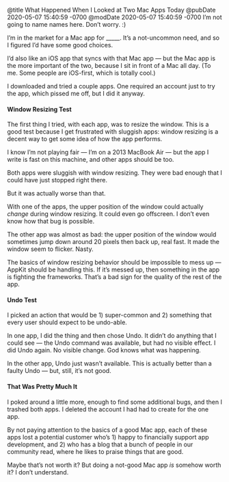 @title What Happened When I Looked at Two Mac Apps Today
@pubDate 2020-05-07 15:40:59 -0700
@modDate 2020-05-07 15:40:59 -0700
I’m not going to name names here. Don’t worry. :)

I’m in the market for a Mac app for _____. It’s a not-uncommon need, and so I figured I’d have some good choices.

I’d also like an iOS app that syncs with that Mac app — but the Mac app is the more important of the two, because I sit in front of a Mac all day. (To me. Some people are iOS-first, which is totally cool.)

I downloaded and tried a couple apps. One required an account just to try the app, which pissed me off, but I did it anyway.

#### Window Resizing Test

The first thing I tried, with each app, was to resize the window. This is a good test because I get frustrated with sluggish apps: window resizing is a decent way to get some idea of how the app performs.

I know I’m not playing fair — I’m on a 2013 MacBook Air — but the app I write is fast on this machine, and other apps should be too.

Both apps were sluggish with window resizing. They were bad enough that I could have just stopped right there.

But it was actually worse than that.

With one of the apps, the upper position of the window could actually *change* during window resizing. It could even go offscreen. I don’t even know how that bug is possible.

The other app was almost as bad: the upper position of the window would sometimes jump down around 20 pixels then back up, real fast. It made the window seem to flicker. Nasty.

The basics of window resizing behavior should be impossible to mess up — AppKit should be handling this. If it’s messed up, then something in the app is fighting the frameworks. That’s a bad sign for the quality of the rest of the app.

#### Undo Test

I picked an action that would be 1) super-common and 2) something that every user should expect to be undo-able.

In one app, I did the thing and then chose Undo. It didn’t do anything that I could see — the Undo command was available, but had no visible effect. I did Undo again. No visible change. God knows what was happening.

In the other app, Undo just wasn’t available. This is actually better than a faulty Undo — but, still, it’s not good.

#### That Was Pretty Much It

I poked around a little more, enough to find some additional bugs, and then I trashed both apps. I deleted the account I had had to create for the one app.

By not paying attention to the basics of a good Mac app, each of these apps lost a potential customer who’s 1) happy to financially support app development, and 2) who has a blog that a bunch of people in our community read, where he likes to praise things that are good.

Maybe that’s not worth it? But doing a not-good Mac app *is* somehow worth it? I don’t understand.
